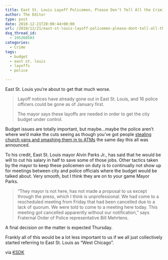 ```yaml
---
title: East St. Louis Layoff Policemen, Please Don’t Tell All the Criminals
author: The Editor
type: post
date: 2010-12-21T20:00:44+00:00
url: /2010/12/21/east-st-louis-layoff-policemen-please-dont-tell-all-the-criminals/
dsq_thread_id:
  - 195268503
categories:
  - Crime
tags:
  - budget
  - east st. louis
  - layoffs
  - police

---
```

East St. Louis you&#8217;re about to get that much worse.

> Layoff notices have already gone out in East St. Louis, and 16 police officers could be gone as of January first.
> 
> The mayor says these layoffs are needed in order to get the city budget under control.

Budget issues are totally important, but maybe&#8230;maybe the police aren&#8217;t where we&#8217;d make the cuts seeing as though you&#8217;ve got people <a href="http://www.ksdk.com/news/local/story.aspx?storyid=233952&catid=3" target="_blank">stealing church vans and smashing them in to ATMs</a> the same day this all was announced.

To his credit, East St. Louis mayor Alvin Parks Jr., has said that he would be will to cut his salary in half to save some of those jobs. Other tactics taken by the mayor to keep these policemen on duty is to continually not show up for meetings between city and police officials where the budget would be talked about. Very smooth, but I think they are on to your game Mayor Parks.

> &#8220;They mayor is not here, has not made a proposal to us except through the press, which I think is unprofessional. We had come to a rescheduled meeting from Friday that had been cancelled due to a lack of quorum. We were told to come to a meeting here today. This meeting got cancelled apparently without our notification,&#8221; says Fraternal Order of Police representative Bill Mehrtens.

A final decision on the matter is expected Thursday.

Frankly all of this would be a lot less important to us if we all just collectively started referring to East St. Louis as &#8220;West Chicago&#8221;.

via <a href="http://www.ksdk.com/news/local/story.aspx?storyid=234124&catid=3" target="_blank">KSDK</a>